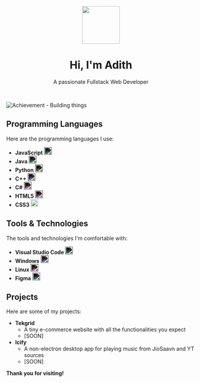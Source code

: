 <div align="center">
  <img src="https://avatars.githubusercontent.com/u/149794320?v=4" width="100" height="100" />
  <h1>Hi, I'm Adith </h1>
  <p>A passionate Fullstack Web Developer</p>
</div>

<br/>

![Achievement - Building things](https://cdn.jsdelivr.net/npm/github-profile-readme-generator@2.2.1/dist/images/achievements/building-things.svg)

## Programming Languages

Here are the programming languages I use:

* **JavaScript** 
  <img src="https://cdn.jsdelivr.net/npm/simple-icons@v7/icons/javascript.svg" alt="JavaScript" height="20" style="filter: invert(100%) hue-rotate(200deg);"/>
* **Java** 
  <img src="https://cdn.jsdelivr.net/npm/simple-icons@v7/icons/java.svg" alt="Java" height="20" style="filter: invert(100%) hue-rotate(210deg);"/>
* **Python** 
  <img src="https://cdn.jsdelivr.net/npm/simple-icons@v7/icons/python.svg" alt="Python" height="20" style="filter: invert(100%) hue-rotate(120deg);"/>
* **C++** 
  <img src="https://cdn.jsdelivr.net/npm/simple-icons@v7/icons/cplusplus.svg" alt="C++" height="20" style="filter: invert(100%) hue-rotate(300deg);"/>
* **C#** 
  <img src="https://cdn.jsdelivr.net/npm/simple-icons@v7/icons/csharp.svg" alt="C#" height="20" style="filter: invert(100%) hue-rotate(10deg);"/>
* **HTML5** 
  <img src="https://cdn.jsdelivr.net/npm/simple-icons@v7/icons/html5.svg" alt="HTML5" height="20" style="filter: invert(100%) hue-rotate(310deg);"/>
* **CSS3** 
  <img src="https://cdn.jsdelivr.net/npm/simple-icons@v7/icons/css3.svg" alt="CSS3" height="20" style="filter: invert(100%) hue-route(50deg);"/>

## Tools & Technologies

The tools and technologies I'm comfortable with:

* **Visual Studio Code** 
  <img src="https://cdn.jsdelivr.net/npm/simple-icons@v7/icons/visualstudiocode.svg" alt="Visual Studio Code" height="20" style="filter: invert(100%) hue-rotate(200deg);"/>
* **Windows** 
  <img src="https://cdn.jsdelivr.net/npm/simple-icons@v7/icons/windows.svg" alt="Windows" height="20" style="filter: invert(100%) hue-rotate(300deg);"/>
* **Linux** 
  <img src="https://cdn.jsdelivr.net/npm/simple-icons@v7/icons/linux.svg" alt="Linux" height="20" style="filter: invert(100%) hue-rotate(10deg);"/>
* **Figma** 
  <img src="https://cdn.jsdelivr.net/npm/simple-icons@v7/icons/figma.svg" alt="Figma" height="20" style="filter: invert(100%) hue-rotate(210deg);"/>


## Projects

Here are some of my projects:

* **Tekgrid** 
  * A tiny e-commerce website with all the functionalities you expect
  * [SOON]
* **Icify** 
  * A non-electron desktop app for playing music from JioSaavn and YT sources
  * [SOON]

**Thank you for visiting!**
